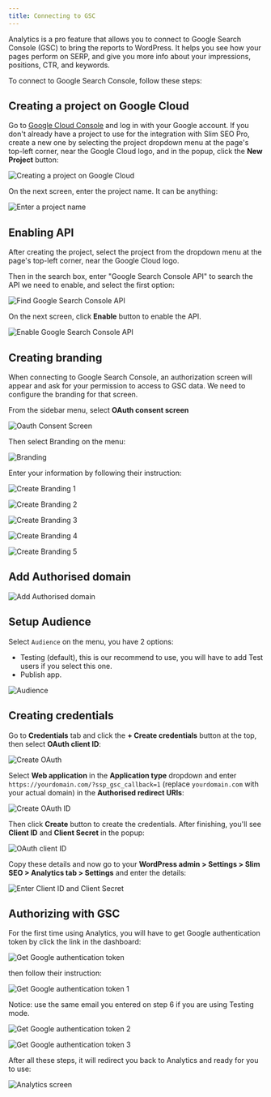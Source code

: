 ```yaml
---
title: Connecting to GSC
---
```


Analytics is a pro feature that allows you to connect to Google Search Console (GSC) to bring the reports to WordPress. It helps you see how your pages perform on SERP, and give you more info about your impressions, positions, CTR, and keywords.

To connect to Google Search Console, follow these steps:

## Creating a project on Google Cloud

Go to [Google Cloud Console](https://console.cloud.google.com/) and log in with your Google account. If you don't already have a project to use for the integration with Slim SEO Pro, create a new one by selecting the project dropdown menu at the page's top-left corner, near the Google Cloud logo, and in the popup, click the **New Project** button:

![Creating a project on Google Cloud](img/create-project.png)

On the next screen, enter the project name. It can be anything:

![Enter a project name](img/project-name.png)

## Enabling API

After creating the project, select the project from the dropdown menu at the page's top-left corner, near the Google Cloud logo.

Then in the search box, enter "Google Search Console API" to search the API we need to enable, and select the first option:

![Find Google Search Console API](img/search-api.png)

On the next screen, click **Enable** button to enable the API.

![Enable Google Search Console API](img/enable-gsc-api.png)

## Creating branding

When connecting to Google Search Console, an authorization screen will appear and ask for your permission to access to GSC data. We need to configure the branding for that screen.

From the sidebar menu, select **OAuth consent screen**

![Oauth Consent Screen](img/oauth-consent-screen.png)

Then select Branding on the menu:

![Branding](img/branding.png)

Enter your information by following their instruction:

![Create Branding 1](img/create-branding-1.png)

![Create Branding 2](img/create-branding-2.png)

![Create Branding 3](img/create-branding-3.png)

![Create Branding 4](img/create-branding-4.png)

![Create Branding 5](img/create-branding-5.png)

## Add Authorised domain

![Add Authorised domain](img/add-authorised-domain.png)

## Setup Audience

Select `Audience` on the menu, you have 2 options:

- Testing (default), this is our recommend to use, you will have to add Test users if you select this one.
- Publish app.

![Audience](img/setup-audience.png)

## Creating credentials

Go to **Credentials** tab and click the **+ Create credentials** button at the top, then select **OAuth client ID**:

![Create OAuth](img/create-credentials-oauth.png)

Select **Web application** in the **Application type** dropdown and enter `https://yourdomain.com/?ssp_gsc_callback=1` (replace `yourdomain.com` with your actual domain) in the **Authorised redirect URIs**:

![Create OAuth ID](img/create-oauth.png)

Then click **Create** button to create the credentials. After finishing, you'll see **Client ID** and **Client Secret** in the popup:

![OAuth client ID](img/oauth-info.png)

Copy these details and now go to your **WordPress admin > Settings > Slim SEO > Analytics tab > Settings** and enter the details:

![Enter Client ID and Client Secret](img/enter-client-id-and-secret.png)

## Authorizing with GSC

For the first time using Analytics, you will have to get Google authentication token by click the link in the dashboard:

![Get Google authentication token](img/login-google-to-get-authentication-token.png)

then follow their instruction:

![Get Google authentication token 1](img/get-authentication-token-1.png)

Notice: use the same email you entered on step 6 if you are using Testing mode.

![Get Google authentication token 2](img/get-authentication-token-2.png)

![Get Google authentication token 3](img/get-authentication-token-3.png)

After all these steps, it will redirect you back to Analytics and ready for you to use:

![Analytics screen](img/analytics-screen.png)